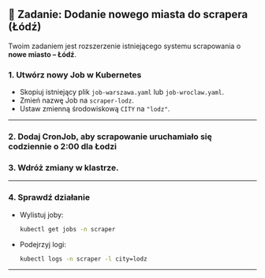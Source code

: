 ## 📝 Zadanie: Dodanie nowego miasta do scrapera (Łódź)

Twoim zadaniem jest rozszerzenie istniejącego systemu scrapowania o **nowe miasto – Łódź**.

### 1. Utwórz nowy **Job** w Kubernetes

* Skopiuj istniejący plik `job-warszawa.yaml` lub `job-wroclaw.yaml`.
* Zmień nazwę Job na `scraper-lodz`.
* Ustaw zmienną środowiskową `CITY` na `"lodz"`.

---

### 2. Dodaj **CronJob**, aby scrapowanie uruchamiało się codziennie o 2:00 dla Łodzi


### 3. Wdróż zmiany w klastrze. 

---

### 4. Sprawdź działanie

* Wylistuj joby:

  ```bash
  kubectl get jobs -n scraper
  ```
* Podejrzyj logi:

  ```bash
  kubectl logs -n scraper -l city=lodz
  ```

---
